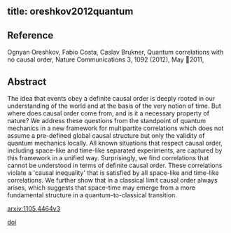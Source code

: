 title: oreshkov2012quantum
---


## Reference

Ognyan Oreshkov, Fabio Costa, Caslav Brukner, Quantum correlations with no causal order, Nature Communications 3, 1092 (2012), May 2011,

## Abstract 
The idea that events obey a definite causal order is deeply rooted in our understanding of the world and at the basis of the very notion of time. But where does causal order come from, and is it a necessary property of nature? We address these questions from the standpoint of quantum mechanics in a new framework for multipartite correlations which does not assume a pre-defined global causal structure but only the validity of quantum mechanics locally. All known situations that respect causal order, including space-like and time-like separated experiments, are captured by this framework in a unified way. Surprisingly, we find correlations that cannot be understood in terms of definite causal order. These correlations violate a 'causal inequality' that is satisfied by all space-like and time-like correlations. We further show that in a classical limit causal order always arises, which suggests that space-time may emerge from a more fundamental structure in a quantum-to-classical transition.
    

[arxiv:1105.4464v3](https://arxiv.org/abs/1105.4464v3)

[doi](https://doi.org/10.1038/ncomms2076)      

